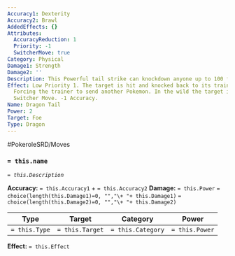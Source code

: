 ```yaml
---
Accuracy1: Dexterity
Accuracy2: Brawl
AddedEffects: {}
Attributes:
  AccuracyReduction: 1
  Priority: -1
  SwitcherMove: true
Category: Physical
Damage1: Strength
Damage2: ''
Description: This Powerful tail strike can knockdown anyone up to 100 feet away!
Effect: Low Priority 1. The target is hit and knocked back to its trainer, stunned.
  Forcing the trainer to send another Pokemon. In the wild the target is sent away.
  Switcher Move. -1 Accuracy.
Name: Dragon Tail
Power: 2
Target: Foe
Type: Dragon
---
```


#PokeroleSRD/Moves

### `= this.name`
*`= this.Description`*

**Accuracy:** `= this.Accuracy1` + `= this.Accuracy2`
**Damage:** `= this.Power` `= choice(length(this.Damage1)=0, "","\+ "+ this.Damage1)` `= choice(length(this.Damage2)=0, "","\+ "+ this.Damage2)`

| Type          | Target          | Category          | Power          |
| ------------- | --------------- | ----------------  | -------------- |
| `= this.Type` | `= this.Target` | `= this.Category` | `= this.Power` | 

**Effect:** `= this.Effect`